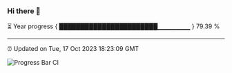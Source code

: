 ### Hi there 👋

⏳ Year progress { ███████████████████████▁▁▁▁▁▁▁ } 79.39 %

---

⏰ Updated on Tue, 17 Oct 2023 18:23:09 GMT

![Progress Bar CI](https://github.com/ZhaoGui/ZhaoGui/workflows/Progress%20Bar%20CI/badge.svg)

